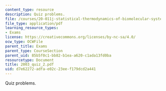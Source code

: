 ```yaml
---
content_type: resource
description: Quiz problems.
file: /courses/20-011j-statistical-thermodynamics-of-biomolecular-systems-be-011j-spring-2004/d7e62272adfae02c23eef179dcd2a441_2003_quiz_2.pdf
file_type: application/pdf
learning_resource_types:
- Exams
license: https://creativecommons.org/licenses/by-nc-sa/4.0/
ocw_type: OCWFile
parent_title: Exams
parent_type: CourseSection
parent_uid: 85b5f0c1-bb82-b1ea-a620-c1ada13fd0ba
resourcetype: Document
title: 2003_quiz_2.pdf
uid: d7e62272-adfa-e02c-23ee-f179dcd2a441
---
```

Quiz problems.